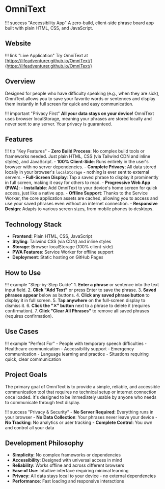 # OmniText

!!! success "Accessibility App"
    A zero-build, client-side phrase board app built with plain HTML, CSS, and JavaScript.

## Website

!!! link "Live Application"
    Try OmniText at [https://lifeadventurer.github.io/OmniText/](https://lifeadventurer.github.io/OmniText/)

## Overview

Designed for people who have difficulty speaking (e.g., when they are sick), OmniText allows you to save your favorite words or sentences and display them instantly in full screen for quick and easy communication.

!!! important "Privacy First"
    **All your data stays on your device!** OmniText uses browser localStorage, meaning your phrases are stored locally and never sent to any server. Your privacy is guaranteed.

## Features

!!! tip "Key Features"
    - **Zero Build Process**: No complex build tools or frameworks needed. Just plain HTML, CSS (via Tailwind CDN and inline styles), and JavaScript.
    - **100% Client-Side**: Runs entirely in the user's browser with no server dependencies.
    - **Complete Privacy**: All data stored locally in your browser's `localStorage` - nothing is ever sent to external servers.
    - **Full-Screen Display**: Tap a saved phrase to display it prominently in full screen, making it easy for others to read.
    - **Progressive Web App (PWA)**:
        - **Installable**: Add OmniText to your device's home screen for quick access, just like a native app.
        - **Offline Support**: Thanks to the Service Worker, the core application assets are cached, allowing you to access and use your saved phrases even without an internet connection.
    - **Responsive Design**: Adapts to various screen sizes, from mobile phones to desktops.

## Technology Stack

- **Frontend**: Plain HTML, CSS, JavaScript
- **Styling**: Tailwind CSS (via CDN) and inline styles
- **Storage**: Browser localStorage (100% client-side)
- **PWA Features**: Service Worker for offline support
- **Deployment**: Static hosting on GitHub Pages

## How to Use

!!! example "Step-by-Step Guide"
    1. **Enter a phrase** or sentence into the text input field.
    2. **Click "Add Text"** or press Enter to save the phrase.
    3. **Saved phrases appear** below as buttons.
    4. **Click any saved phrase button** to display it in full screen.
    5. **Tap anywhere** on the full-screen display to dismiss it.
    6. **Click the "✕" button** next to a phrase to delete it (requires confirmation).
    7. **Click "Clear All Phrases"** to remove all saved phrases (requires confirmation).

## Use Cases

!!! example "Perfect For"
    - People with temporary speech difficulties
    - Healthcare communication
    - Accessibility support
    - Emergency communication
    - Language learning and practice
    - Situations requiring quick, clear communication

## Project Goals

The primary goal of OmniText is to provide a simple, reliable, and accessible communication tool that requires no technical setup or internet connection once loaded. It's designed to be immediately usable by anyone who needs to communicate through text display.

!!! success "Privacy & Security"
    - **No Server Required**: Everything runs in your browser
    - **No Data Collection**: Your phrases never leave your device
    - **No Tracking**: No analytics or user tracking
    - **Complete Control**: You own and control all your data

## Development Philosophy

- **Simplicity**: No complex frameworks or dependencies
- **Accessibility**: Designed with universal access in mind
- **Reliability**: Works offline and across different browsers
- **Ease of Use**: Intuitive interface requiring minimal learning
- **Privacy**: All data stays local to your device - no external dependencies
- **Performance**: Fast loading and responsive interactions
